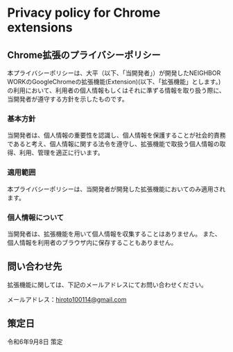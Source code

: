 # Privacy policy for Chrome extensions 
## Chrome拡張のプライバシーポリシー

本プライバシーポリシーは、大平（以下、「当開発者」）が開発したNEIGHBOR WORKのGoogleChromeの拡張機能(Extension)(以下、「拡張機能」とします。)の利用において、利用者の個人情報もしくはそれに準ずる情報を取り扱う際に、当開発者が遵守する方針を示したものです。

### 基本方針
当開発者は、個人情報の重要性を認識し、個人情報を保護することが社会的責務であると考え、個人情報に関する法令を遵守し、拡張機能で取扱う個人情報の取得、利用、管理を適正に行います。

### 適用範囲
本プライバシーポリシーは、当開発者が開発した拡張機能においてのみ適用されます。

### 個人情報について
当開発者は、拡張機能を用いて個人情報を収集することはありません。
また、個人情報を利用者のブラウザ内に保存することもありません。

## 問い合わせ先
拡張機能に関しては、下記のメールアドレスにてお問い合わせください。

メールアドレス：hiroto100114@gmail.com

## 策定日
令和6年9月8日 策定  

